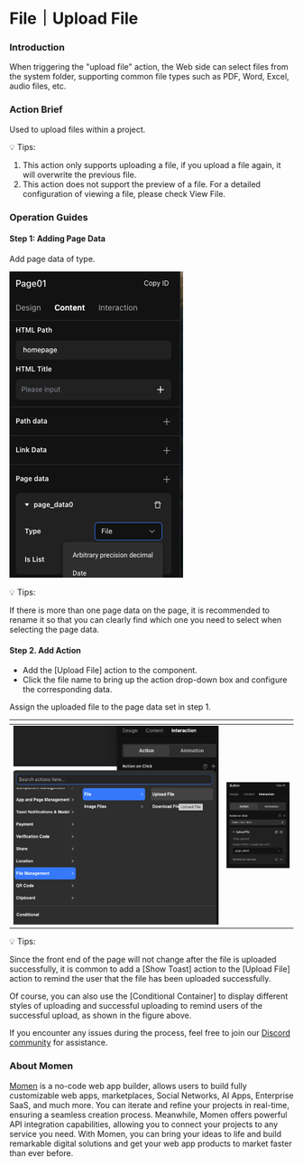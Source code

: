 # File｜Upload File

### **Introduction**

When triggering the "upload file" action, the Web side can select files from the system folder, supporting common file types such as PDF, Word, Excel, audio files, etc.

### **Action Brief**

Used to upload files within a project.

💡 Tips:

1. This action only supports uploading a file, if you upload a file again, it will overwrite the previous file.
2. This action does not support the preview of a file. For a detailed configuration of viewing a file, please check View File.

### **Operation Guides**

#### **Step 1: Adding Page Data**

Add page data of type.

![](<../../../../../.gitbook/assets/0 (13).png>)

💡 Tips:

If there is more than one page data on the page, it is recommended to rename it so that you can clearly find which one you need to select when selecting the page data.

#### **Step 2. Add Action**

* Add the \[Upload File] action to the component.
* Click the file name to bring up the action drop-down box and configure the corresponding data.

Assign the uploaded file to the page data set in step 1.

<table data-header-hidden><thead><tr><th width="364"></th><th></th></tr></thead><tbody><tr><td><img src="../../../../../.gitbook/assets/1 (13).png" alt="" data-size="original"></td><td><img src="../../../../../.gitbook/assets/2 (9).png" alt="" data-size="original"></td></tr></tbody></table>

💡 Tips:

Since the front end of the page will not change after the file is uploaded successfully, it is common to add a \[Show Toast] action to the \[Upload File] action to remind the user that the file has been uploaded successfully.

Of course, you can also use the \[Conditional Container] to display different styles of uploading and successful uploading to remind users of the successful upload, as shown in the figure above.

If you encounter any issues during the process, feel free to join our [Discord community](https://discord.com/invite/UCyhySSXfz) for assistance.​​​

### **About Momen​​​​​**

[Momen](https://momen.app/?channel=blog-about) is a no-code web app builder, allows users to build fully customizable web apps, marketplaces, Social Networks, AI Apps, Enterprise SaaS, and much more. You can iterate and refine your projects in real-time, ensuring a seamless creation process. Meanwhile, Momen offers powerful API integration capabilities, allowing you to connect your projects to any service you need. With Momen, you can bring your ideas to life and build remarkable digital solutions and get your web app products to market faster than ever before.​​

